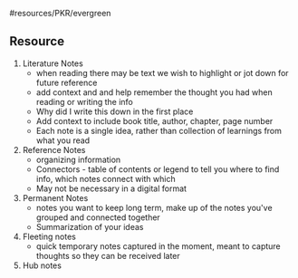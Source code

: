 #resources/PKR/evergreen 

## Resource


1. Literature Notes
	- when reading there may be text we wish to highlight or jot down for future reference
	- add context and and help remember the thought you had when reading or writing the info
	- Why did I write this down in the first place
	- Add context to include book title, author, chapter, page number
	- Each note is a single idea, rather than collection of learnings from what you read
2. Reference Notes
	- organizing information 
	- Connectors - table of contents or legend to tell you where to find info, which notes connect with which
	- May not be necessary in a digital format
3. Permanent Notes
	- notes you want to keep long term, make up of the notes you've grouped and connected together
	- Summarization of your ideas
4. Fleeting notes
	- quick temporary notes captured in the moment, meant to capture thoughts so they can be received later
5. Hub notes